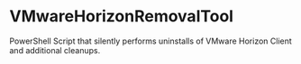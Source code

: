 # VMwareHorizonRemovalTool
PowerShell Script that silently performs uninstalls of VMware Horizon Client and additional cleanups.
